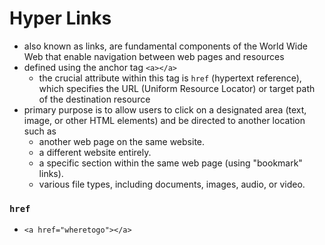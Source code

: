 # Hyper Links
- also known as links, are fundamental components of the World Wide Web that enable navigation between web pages and resources
- defined using the anchor tag `<a></a>`
    - the crucial attribute within this tag is `href` (hypertext reference), which specifies the URL (Uniform Resource Locator) or target path of the destination resource
- primary purpose is to allow users to click on a designated area (text, image, or other HTML elements) and be directed to another location such as 
    - another web page on the same website.
    - a different website entirely.
    - a specific section within the same web page (using "bookmark" links).
    - various file types, including documents, images, audio, or video.


### `href`
- `<a href="wheretogo"></a>`